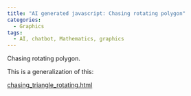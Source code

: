 ```yaml
---
title: "AI generated javascript: Chasing rotating polygon"
categories:
  - Graphics
tags:
  - AI, chatbot, Mathematics, graphics
---
```


Chasing rotating polygon.

This is a generalization of this:

[chasing_triangle_rotating.html](/graphics/2024/11/22/chasing_triangle_rotating.html)

<canvas id="polygonCanvas" width="500" height="500"></canvas>
<script> 

const canvas = document.getElementById('polygonCanvas');
const ctx = canvas.getContext('2d');
const ngon = 4;

// Define the gradient color palette from blue to yellow
const colorPalette = [
    '#0000FF', '#1A33FF', '#3366FF', '#4D99FF', '#66CCFF', '#80FFFF', '#99FFCC', '#B3FF99',
    '#CCFF66', '#E6FF33', '#FFFF00', '#FFCC00', '#FF9933', '#FF6600', '#FF3300', '#FFFF33'
];

let colorIndex = 0; // Start with the first color

// Function to draw a polygon and return its edges
function drawPolygon(points, color) {
    let edges = [];
    ctx.strokeStyle = color;
    ctx.beginPath();
    for (let i = 0; i < points.length; i++) {
        const startPoint = points[i];
        const endPoint = points[(i + 1) % points.length]; // Connect the last point to the first
        ctx.moveTo(startPoint.x, startPoint.y);
        ctx.lineTo(endPoint.x, endPoint.y);
        edges.push([startPoint, endPoint]);
    }
    ctx.stroke();
    return edges;
}

// Function to calculate the next polygon's points
function getNextPolygonPoints(previousEdges) {
    let newPoints = [];

    // For each edge, calculate a point 1/10th along the line
    for (let i = 0; i < previousEdges.length; i++) {
        const startPoint = previousEdges[i][0];
        const endPoint = previousEdges[i][1];

        // Calculate 1/10th point along the line
        const newPoint = {
            x: startPoint.x + (endPoint.x - startPoint.x) * 0.1,
            y: startPoint.y + (endPoint.y - startPoint.y) * 0.1
        };
        newPoints.push(newPoint);
    }

    return newPoints;
}

// Function to create the polygons iteratively with shifting colors
function createPolygons(initialPoints, iterations) {
    let currentPoints = initialPoints;
    for (let i = 0; i < iterations; i++) {
        const color = colorPalette[(colorIndex + i) % colorPalette.length]; // Shift color by index
        const edges = drawPolygon(currentPoints, color);
        currentPoints = getNextPolygonPoints(edges); // Calculate the next polygon's points
    }
}

// Initial points for the first polygon
const centerX = canvas.width / 2;
const centerY = canvas.height / 2;
const radius = 150;

// Generate points for the initial polygon
const initialPolygon = [];
for (let i = 0; i < ngon; i++) {
    const angle = (2 * Math.PI / ngon) * i - Math.PI / 2; // Starting from the top
    initialPolygon.push({
        x: centerX + radius * Math.cos(angle),
        y: centerY + radius * Math.sin(angle)
    });
}

// Function to animate the polygons
function animatePolygons() {
    ctx.clearRect(0, 0, canvas.width, canvas.height); // Clear canvas before each frame
    createPolygons(initialPolygon, 40);
    colorIndex = (colorIndex + 1) % colorPalette.length; // Shift color index
    setTimeout(animatePolygons, 50); // Request next frame
}

// Start the animation
animatePolygons();

</script>
